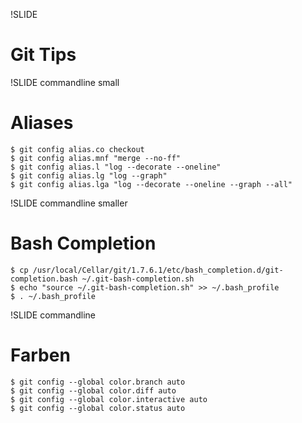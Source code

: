 !SLIDE
# Git Tips #

!SLIDE commandline small
# Aliases #

    $ git config alias.co checkout
    $ git config alias.mnf "merge --no-ff"
    $ git config alias.l "log --decorate --oneline"
    $ git config alias.lg "log --graph"
    $ git config alias.lga "log --decorate --oneline --graph --all"

!SLIDE commandline smaller
# Bash Completion #

    $ cp /usr/local/Cellar/git/1.7.6.1/etc/bash_completion.d/git-completion.bash ~/.git-bash-completion.sh
    $ echo "source ~/.git-bash-completion.sh" >> ~/.bash_profile
    $ . ~/.bash_profile

!SLIDE commandline
# Farben #

    $ git config --global color.branch auto
    $ git config --global color.diff auto
    $ git config --global color.interactive auto
    $ git config --global color.status auto